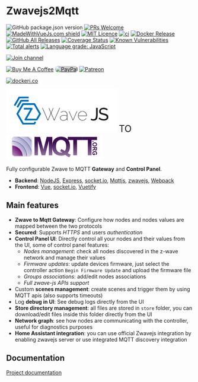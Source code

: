 # Zwavejs2Mqtt

![GitHub package.json version](https://img.shields.io/github/package-json/v/zwave-js/zwavejs2mqtt)
[![PRs Welcome](https://img.shields.io/badge/PRs-welcome-brightgreen.svg?style=flat-square)](http://makeapullrequest.com)
[![MadeWithVueJs.com shield](https://madewithvuejs.com/storage/repo-shields/1897-shield.svg)](https://madewithvuejs.com/p/zwave2mqtt/shield-link)
[![MIT Licence](https://badges.frapsoft.com/os/mit/mit.png)](https://opensource.org/licenses/mit-license.php)
[![ci](https://github.com/zwave-js/zwavejs2mqtt/workflows/ci/badge.svg?branch=master)](https://github.com/zwave-js/zwavejs2mqtt/actions?query=workflow%3Aci+branch%3Amaster)
[![Docker Release](https://github.com/zwave-js/zwavejs2mqtt/actions/workflows/docker-release.yml/badge.svg)](https://github.com/zwave-js/zwavejs2mqtt/actions/workflows/docker-release.yml)
[![GitHub All Releases](https://img.shields.io/github/downloads/zwave-js/zwavejs2mqtt/total)](https://github.com/zwave-js/zwavejs2mqtt/releases)
[![Coverage Status](https://coveralls.io/repos/github/zwave-js/zwavejs2mqtt/badge.svg?branch=master)](https://coveralls.io/github/zwave-js/zwavejs2mqtt?branch=master)
[![Known Vulnerabilities](https://snyk.io/test/github/zwave-js/zwavejs2mqtt/badge.svg?targetFile=package.json)](https://snyk.io/test/github/zwave-js/zwavejs2mqtt?targetFile=package.json)
[![Total alerts](https://img.shields.io/lgtm/alerts/g/zwave-js/zwavejs2mqtt.svg?logo=lgtm&logoWidth=18)](https://lgtm.com/projects/g/zwave-js/zwavejs2mqtt/alerts/)
[![Language grade: JavaScript](https://img.shields.io/lgtm/grade/javascript/g/zwave-js/zwavejs2mqtt.svg?logo=lgtm&logoWidth=18)](https://lgtm.com/projects/g/zwave-js/zwavejs2mqtt/context:javascript)

[![Join channel](https://img.shields.io/badge/SLACK-zwave--js.slack.com-red.svg?style=popout&logo=slack&logoColor=red)](https://join.slack.com/t/zwave-js/shared_invite/zt-8ns655f6-d407vtI~KjU~1z11jyaQ9Q "Join channel")

[![Buy Me A Coffee](https://www.buymeacoffee.com/assets/img/custom_images/orange_img.png)](https://www.buymeacoffee.com/MVg9wc2HE "Buy Me A Coffee") [<img style="background:#ccc;border-radius:10px" alt="PayPal" src="https://www.paypalobjects.com/paypal-ui/logos/svg/paypal-color.svg" alt="PayPal" width="200" height="40px" />](https://paypal.me/daniellando) [![Patreon](https://c5.patreon.com/external/logo/become_a_patron_button.png)](https://www.patreon.com/bePatron?u=16906849)

[![dockeri.co](https://dockeri.co/image/zwavejs/zwavejs2mqtt)](https://hub.docker.com/r/zwavejs/zwavejs2mqtt)

<div>
  <img src="docs/_images/zwavejs_logo.svg" width="300" alt="zwavejs">
  <span style="font-size: 25px">TO</span>
  <img src="docs/_images/MQTT-Logo.png" alt="mqtt">
</div>

Fully configurable Zwave to MQTT **Gateway** and **Control Panel**.

- **Backend**: [NodeJS](https://nodejs.org/en/), [Express](https://expressjs.com/), [socket.io](https://github.com/socketio/socket.io), [Mqttjs](https://github.com/mqttjs/MQTT.js), [zwavejs](https://github.com/zwave-js/node-zwave-js), [Webpack](https://webpack.js.org/)
- **Frontend**: [Vue](https://vuejs.org/), [socket.io](https://github.com/socketio/socket.io), [Vuetify](https://github.com/vuetifyjs/vuetify)

## Main features

- **Zwave to Mqtt Gateway**: Configure how nodes and nodes values are mapped between the two protocols
- **Secured**: Supports *HTTPS* and users *authentication*
- **Control Panel UI**: Directly control all your nodes and their values from the UI, some of control panel features:
  - *Nodes management*: check all nodes discovered in the z-wave network and manage their values
  - *Firmware updates*: update devices firmware, just select the controller action `Begin Firmware Update` and upload the firmware file
  - *Groups associations*: add/edit nodes associations
  - *Full zwave-js APIs support*
- Custom **scenes management**: create scenes and trigger them by using MQTT apis (also supports timeouts)
- Log **debug in UI**: See debug logs directly from the UI
- **Store directory management**: all files are stored in `store` folder, you can download/edit files inside this folder directly from the UI
- **Network graph**: see how nodes are communicating with the controller, useful for diagnostics purposes
- **Home Assistant integration**: you can use official Zwavejs integration by enabling zwavejs server or use integrated MQTT discovery integration

## Documentation

[Project documentation](https://zwave-js.github.io/zwavejs2mqtt/#/)
